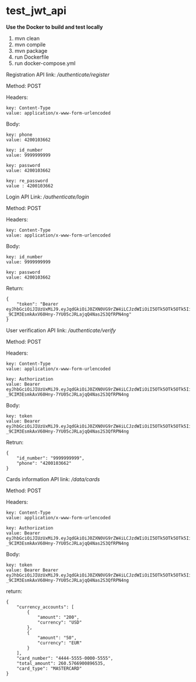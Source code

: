 # test_jwt_api

**Use the Docker to build and test locally**

1. mvn clean
2. mvn compile
3. mvn package
4. run Dockerfile 
5. run docker-compose.yml

 
Registration API link:      _/authenticate/register_

Method: POST

Headers:

    key: Content-Type
    value: application/x-www-form-urlencoded

Body:
    
    key: phone 
    value: 4200103662
    
    key: id_number 
    value: 9999999999
    
    key: password 
    value: 4200103662
    
    key: re_password 
    value : 4200103662
    
Login API Link:             _/authenticate/login_

Method: POST

Headers:
    
    key: Content-Type
    value: application/x-www-form-urlencoded

Body:
    
    key: id_number 
    value: 9999999999
    
    key: password 
    value: 4200103662

Return:
    
    {
        "token": "Bearer eyJhbGciOiJIUzUxMiJ9.eyJqdGkiOiJ0ZXN0VG9rZW4iLCJzdWIiOiI5OTk5OTk5OTk5IiwiYXV0aG9yaXRpZXMiOlsiUk9MRV9VU0VSIl0sImlhdCI6MTYwNzAxMTcyNywiZXhwIjoxNjA3MDEyMzI3fQ.XOrB_addIR5iRzHOnRSz00cpXILqpsx5Lys9KR-_9CIM3EsmkAxV60Hny-7YU05cJRLajqQ4Nas2S3QfRPN4ng"
    }

User verification API link: _/authenticate/verify_

Method: POST

Headers:
    
    key: Content-Type
    value: application/x-www-form-urlencoded
    
    key: Authorization 
    value: Bearer eyJhbGciOiJIUzUxMiJ9.eyJqdGkiOiJ0ZXN0VG9rZW4iLCJzdWIiOiI5OTk5OTk5OTk5IiwiYXV0aG9yaXRpZXMiOlsiUk9MRV9VU0VSIl0sImlhdCI6MTYwNzAxMTcyNywiZXhwIjoxNjA3MDEyMzI3fQ.XOrB_addIR5iRzHOnRSz00cpXILqpsx5Lys9KR-_9CIM3EsmkAxV60Hny-7YU05cJRLajqQ4Nas2S3QfRPN4ng

Body: 
    
    key: token
    value: Bearer eyJhbGciOiJIUzUxMiJ9.eyJqdGkiOiJ0ZXN0VG9rZW4iLCJzdWIiOiI5OTk5OTk5OTk5IiwiYXV0aG9yaXRpZXMiOlsiUk9MRV9VU0VSIl0sImlhdCI6MTYwNzAxMTcyNywiZXhwIjoxNjA3MDEyMzI3fQ.XOrB_addIR5iRzHOnRSz00cpXILqpsx5Lys9KR-_9CIM3EsmkAxV60Hny-7YU05cJRLajqQ4Nas2S3QfRPN4ng

Retrun:
    
    {
        "id_number": "9999999999",
        "phone": "4200103662"
    }

Cards information API link: _/data/cards_

Method: POST

Headers:
    
    key: Content-Type
    value: application/x-www-form-urlencoded
    
    key: Authorization 
    value: Bearer eyJhbGciOiJIUzUxMiJ9.eyJqdGkiOiJ0ZXN0VG9rZW4iLCJzdWIiOiI5OTk5OTk5OTk5IiwiYXV0aG9yaXRpZXMiOlsiUk9MRV9VU0VSIl0sImlhdCI6MTYwNzAxMTcyNywiZXhwIjoxNjA3MDEyMzI3fQ.XOrB_addIR5iRzHOnRSz00cpXILqpsx5Lys9KR-_9CIM3EsmkAxV60Hny-7YU05cJRLajqQ4Nas2S3QfRPN4ng

Body: 
    
    key: token
    value: Bearer Bearer eyJhbGciOiJIUzUxMiJ9.eyJqdGkiOiJ0ZXN0VG9rZW4iLCJzdWIiOiI5OTk5OTk5OTk5IiwiYXV0aG9yaXRpZXMiOlsiUk9MRV9VU0VSIl0sImlhdCI6MTYwNzAxMTcyNywiZXhwIjoxNjA3MDEyMzI3fQ.XOrB_addIR5iRzHOnRSz00cpXILqpsx5Lys9KR-_9CIM3EsmkAxV60Hny-7YU05cJRLajqQ4Nas2S3QfRPN4ng

return:
    
    {
        "currency_accounts": [
            {
                "amount": "200",
                "currency": "USD"
            },
            {
                "amount": "50",
                "currency": "EUR"
            }
        ],
        "card_number": "4444-5555-0000-5555",
        "total_amount": 260.5766900896535,
        "card_type": "MASTERCARD"
    }